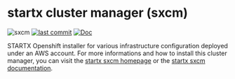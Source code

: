 # startx cluster manager (sxcm)

![sxcm](https://img.shields.io/badge/latest-v9.8.68-blue.svg) [![last commit](https://img.shields.io/github/last-commit/startxfr/sxcm.svg)](https://github.com/startxfr/sxcm) [![Doc](https://readthedocs.org/projects/sxcm/badge)](https://sxcm.readthedocs.io)

STARTX Openshift installer for various infrastructure configuration deployed under an AWS account.
For more informations and how to install this cluster manager, you can visit the [startx sxcm homepage](https://startxfr.github.io/sxcm) or the [startx sxcm documentation](https://sxcm.readthedocs.io).
